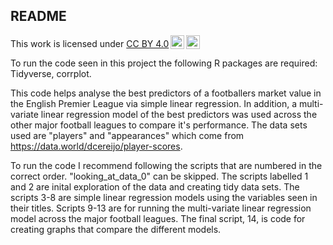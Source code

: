 ## README

<p xmlns:cc="http://creativecommons.org/ns#" >This work is licensed under <a href="https://creativecommons.org/licenses/by/4.0/?ref=chooser-v1" target="_blank" rel="license noopener noreferrer" style="display:inline-block;">CC BY 4.0<img style="height:22px!important;margin-left:3px;vertical-align:text-bottom;" src="https://mirrors.creativecommons.org/presskit/icons/cc.svg?ref=chooser-v1" alt=""><img style="height:22px!important;margin-left:3px;vertical-align:text-bottom;" src="https://mirrors.creativecommons.org/presskit/icons/by.svg?ref=chooser-v1" alt=""></a></p>

To run the code seen in this project the following R packages are required: Tidyverse, corrplot.

This code helps analyse the best predictors of a footballers market value in the English Premier League via simple linear regression. In addition, a multi-variate linear regression model of the best predictors was used across the other major football leagues to compare it's performance. The data sets used are "players" and "appearances" which come from https://data.world/dcereijo/player-scores.

To run the code I recommend following the scripts that are numbered in the correct order. "looking_at_data_0" can be skipped. The scripts labelled 1 and 2 are inital exploration of the data and creating tidy data sets. The scripts 3-8 are simple linear regression models using the variables seen in their titles. Scripts 9-13 are for running the multi-variate linear regression model across the major football leagues. The final script, 14, is code for creating graphs that compare the different models.